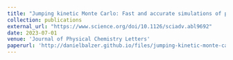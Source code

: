 ```yaml
---
title: "Jumping kinetic Monte Carlo: Fast and accurate simulations of partially delocalised charge transport in organic semiconductors"
collection: publications
external_url: "https://www.science.org/doi/10.1126/sciadv.abl9692"
date: 2023-07-01
venue: 'Journal of Physical Chemistry Letters'
paperurl: 'http://danielbalzer.github.io/files/jumping-kinetic-monte-carlo-fast-and-accurate-simulations-of-partially-delocalised-charge-transport-in-organic-semiconductors.pdf'
---
```

